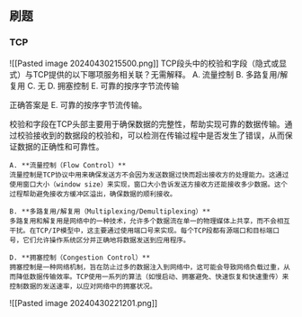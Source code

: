 


## 刷题
### TCP
![[Pasted image 20240430215500.png]]
TCP段头中的校验和字段（隐式或显式）与TCP提供的以下哪项服务相关联？无需解释。 A. 流量控制 B. 多路复用/解复用 C. 无 D. 拥塞控制 E. 可靠的按序字节流传输

正确答案是 E. 可靠的按序字节流传输。

校验和字段在TCP头部主要用于确保数据的完整性，帮助实现可靠的数据传输。通过校验接收到的数据段的校验和，可以检测在传输过程中是否发生了错误，从而保证数据的正确性和可靠性。

```ad-note
A. **流量控制（Flow Control）**  
流量控制是TCP协议中用来确保发送方不会因为发送数据过快而超出接收方的处理能力。这通过使用窗口大小（window size）来实现，窗口大小告诉发送方接收方还能接收多少数据。这个过程帮助避免接收方缓冲区溢出，确保数据的顺利接收。

B. **多路复用/解复用（Multiplexing/Demultiplexing）**  
多路复用和解复用是网络中的一种技术，允许多个数据流在单一的物理媒体上共享，而不会相互干扰。在TCP/IP模型中，这主要通过使用端口号来实现。每个TCP段都有源端口和目标端口号，它们允许操作系统区分并正确地将数据发送到应用程序。

D. **拥塞控制（Congestion Control）**  
拥塞控制是一种网络机制，旨在防止过多的数据注入到网络中，这可能会导致网络负载过重，从而降低数据传输效率。TCP使用一系列的算法（如慢启动、拥塞避免、快速恢复和快速重传）来控制数据的发送速率，以应对网络中的拥塞状况。

```
![[Pasted image 20240430221201.png]]